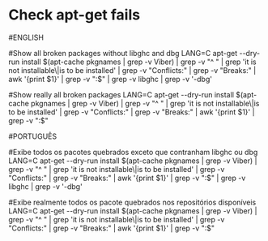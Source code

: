 # Check apt-get fails

#ENGLISH


#Show all broken packages without libghc and dbg
LANG=C apt-get --dry-run install $(apt-cache pkgnames | grep -v Viber) | grep -v "^  " | grep 'it is not installable\|is to be installed' | grep -v "Conflicts:" | grep -v "Breaks:" | awk '{print $1}' | grep -v ":$" | grep -v libghc | grep -v '\-dbg'


#Show really all broken packages
LANG=C apt-get --dry-run install $(apt-cache pkgnames | grep -v Viber) | grep -v "^  " | grep 'it is not installable\|is to be installed' | grep -v "Conflicts:" | grep -v "Breaks:" | awk '{print $1}' | grep -v ":$"


#PORTUGUÊS

#Exibe todos os pacotes quebrados exceto que contranham libghc ou dbg
LANG=C apt-get --dry-run install $(apt-cache pkgnames | grep -v Viber) | grep -v "^  " | grep 'it is not installable\|is to be installed' | grep -v "Conflicts:" | grep -v "Breaks:" | awk '{print $1}' | grep -v ":$" | grep -v libghc | grep -v '\-dbg'


#Exibe realmente todos os pacote quebrados nos repositórios disponíveis
LANG=C apt-get --dry-run install $(apt-cache pkgnames | grep -v Viber) | grep -v "^  " | grep 'it is not installable\|is to be installed' | grep -v "Conflicts:" | grep -v "Breaks:" | awk '{print $1}' | grep -v ":$"
